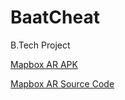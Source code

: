# BaatCheat
B.Tech Project

[Mapbox AR APK](https://drive.google.com/file/d/1azLdm5Oa3wOkH4Yk2jjdikuiUwAPdcCK/view?usp=sharing)

[Mapbox AR Source Code](https://drive.google.com/file/d/1Tu0zXg-B81DvvDhrYQEOsO-LwwBrMKgK/view?usp=sharing)

